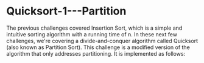 # Quicksort-1---Partition
The previous challenges covered Insertion Sort, which is a simple and intuitive sorting algorithm with a running time of n. In these next few challenges, we're covering a divide-and-conquer algorithm called Quicksort (also known as Partition Sort). This challenge is a modified version of the algorithm that only addresses partitioning. It is implemented as follows:
